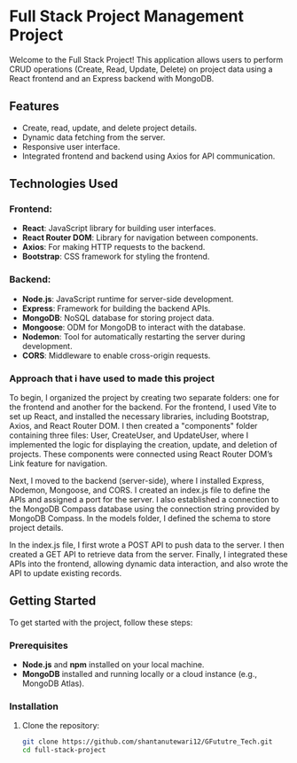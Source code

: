 # Full Stack Project Management Project

Welcome to the Full Stack Project! This application allows users to perform CRUD operations (Create, Read, Update, Delete) on project data using a React frontend and an Express backend with MongoDB.

## Features

- Create, read, update, and delete project details.
- Dynamic data fetching from the server.
- Responsive user interface.
- Integrated frontend and backend using Axios for API communication.

## Technologies Used

### Frontend:
- **React**: JavaScript library for building user interfaces.
- **React Router DOM**: Library for navigation between components.
- **Axios**: For making HTTP requests to the backend.
- **Bootstrap**: CSS framework for styling the frontend.

### Backend:
- **Node.js**: JavaScript runtime for server-side development.
- **Express**: Framework for building the backend APIs.
- **MongoDB**: NoSQL database for storing project data.
- **Mongoose**: ODM for MongoDB to interact with the database.
- **Nodemon**: Tool for automatically restarting the server during development.
- **CORS**: Middleware to enable cross-origin requests.

### Approach that i have used to made this project
To begin, I organized the project by creating two separate folders: one for the frontend and another for the backend. For the frontend, I used Vite to set up React, and installed the necessary libraries, including Bootstrap, Axios, and React Router DOM. I then created a "components" folder containing three files: User, CreateUser, and UpdateUser, where I implemented the logic for displaying the creation, update, and deletion of projects. These components were connected using React Router DOM’s Link feature for navigation.

Next, I moved to the backend (server-side), where I installed Express, Nodemon, Mongoose, and CORS. I created an index.js file to define the APIs and assigned a port for the server. I also established a connection to the MongoDB Compass database using the connection string provided by MongoDB Compass. In the models folder, I defined the schema to store project details.

In the index.js file, I first wrote a POST API to push data to the server. I then created a GET API to retrieve data from the server. Finally, I integrated these APIs into the frontend, allowing dynamic data interaction, and also wrote the API to update existing records.

## Getting Started

To get started with the project, follow these steps:

### Prerequisites

- **Node.js** and **npm** installed on your local machine.
- **MongoDB** installed and running locally or a cloud instance (e.g., MongoDB Atlas).

### Installation

1. Clone the repository:

   ```bash
   git clone https://github.com/shantanutewari12/GFututre_Tech.git
   cd full-stack-project

